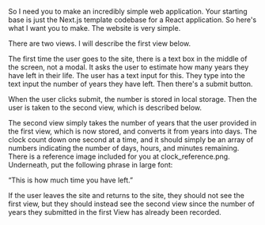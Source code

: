 So I need you to make an incredibly simple web application. Your starting base is just the Next.js template codebase for a React application. So here's what I want you to make. The website is very simple.

There are two views. I will describe the first view below.

The first time the user goes to the site, there is a text box in the middle of the screen, not a modal. It asks the user to estimate how many years they have left in their life. The user has a text input for this. They type into the text input the number of years they have left. Then there's a submit button.

When the user clicks submit, the number is stored in local storage. Then the user is taken to the second view, which is described below.

The second view simply takes the number of years that the user provided in the first view, which is now stored, and converts it from years into days. The clock count down one second at a time, and it should simply be an array of numbers indicating the number of days, hours, and minutes remaining. There is a reference image included for you at clock_reference.png. Underneath, put the following phrase in large font:

“This is how much time you have left.”

If the user leaves the site and returns to the site, they should not see the first view, but they should instead see the second view since the number of years they submitted in the first View has already been recorded.
